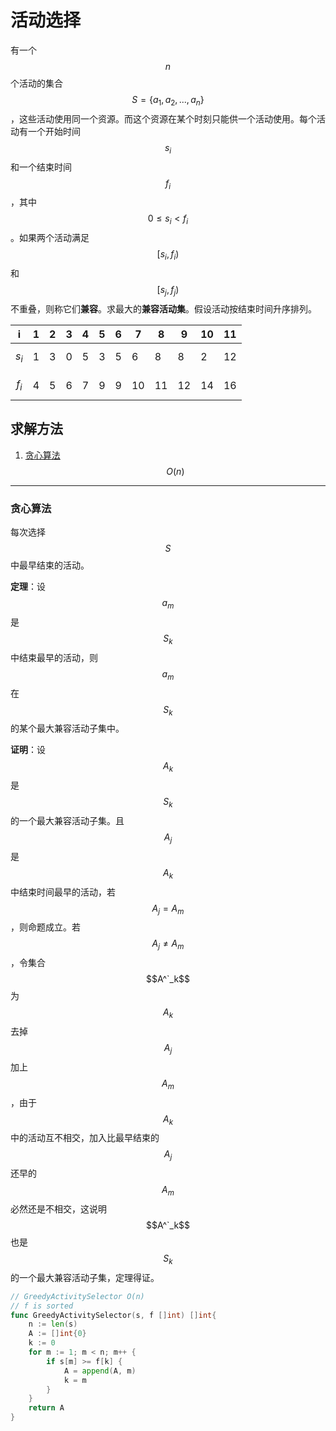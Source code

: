# 活动选择

有一个$$n$$个活动的集合$$S=\{a_1, a_2, ...,a_n\}$$，这些活动使用同一个资源。而这个资源在某个时刻只能供一个活动使用。每个活动有一个开始时间$$s_i$$和一个结束时间$$f_i$$，其中$$0\le s_i \lt f_i$$。如果两个活动满足$$[s_i, f_i)$$和$$[s_j, f_j)$$不重叠，则称它们**兼容**。求最大的**兼容活动集**。假设活动按结束时间升序排列。

| i     | 1    | 2    | 3    | 4    | 5    | 6    | 7    | 8    | 9    | 10   | 11   |
| ----- | ---- | ---- | ---- | ---- | ---- | ---- | ---- | ---- | ---- | ---- | ---- |
| $$s_i$$ | 1    | 3    | 0    | 5    | 3    | 5    | 6    | 8    | 8    | 2    | 12   |
| $$f_i$$ | 4    | 5    | 6    | 7    | 9    | 9    | 10   | 11   | 12   | 14   | 16   |

## 求解方法

1. [贪心算法](../算法与分析技术/贪心算法.md) $$O(n)$$ 

---

### 贪心算法

每次选择$$S$$中最早结束的活动。

**定理**：设$$a_m$$是$$S_k$$中结束最早的活动，则$$a_m$$在$$S_k$$的某个最大兼容活动子集中。

**证明**：设$$A_k$$是$$S_k$$的一个最大兼容活动子集。且$$A_j$$是$$A_k$$中结束时间最早的活动，若$$A_j=A_m$$，则命题成立。若$$A_j\ne A_m$$，令集合$$A^`_k$$为$$A_k$$去掉$$A_j$$加上$$A_m$$，由于$$A_k$$中的活动互不相交，加入比最早结束的$$A_j$$还早的$$A_m$$必然还是不相交，这说明$$A^`_k$$也是$$S_k$$的一个最大兼容活动子集，定理得证。

```go
// GreedyActivitySelector O(n)
// f is sorted
func GreedyActivitySelector(s, f []int) []int{
	n := len(s)
	A := []int{0}
	k := 0
	for m := 1; m < n; m++ {
		if s[m] >= f[k] {
			A = append(A, m)
			k = m
		}
	}
	return A
}
```

